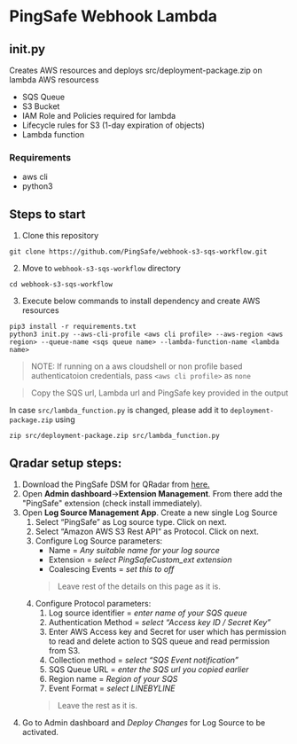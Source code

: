 # PingSafe Webhook Lambda

## init.py
Creates AWS resources and deploys src/deployment-package.zip on lambda
AWS resourcess
- SQS Queue
- S3 Bucket
- IAM Role and Policies required for lambda
- Lifecycle rules for S3 (1-day expiration of objects)
- Lambda function 

### Requirements
- aws cli
- python3

## Steps to start
1. Clone this repository
```shell
git clone https://github.com/PingSafe/webhook-s3-sqs-workflow.git
```
2. Move to `webhook-s3-sqs-workflow` directory
```shell
cd webhook-s3-sqs-workflow
```
3. Execute below commands to install dependency and create AWS resources
```shell
pip3 install -r requirements.txt
python3 init.py --aws-cli-profile <aws cli profile> --aws-region <aws region> --queue-name <sqs queue name> --lambda-function-name <lambda name>
```

> NOTE: If running on a aws cloudshell or non profile based authenticatoion credentials, pass `<aws cli profile>` as `none`

> Copy the SQS url, Lambda url and PingSafe key provided in the output

In case `src/lambda_function.py` is changed, please add it to `deployment-package.zip` using

```shell
zip src/deployment-package.zip src/lambda_function.py
```

## Qradar setup steps:
    
1. Download the PingSafe DSM for QRadar from [here.](https://drive.google.com/file/d/1pXmw4nBQhtEd9gk-XWl2IN8EXLmX-Wq8/view?usp=share_link) 
2. Open **Admin dashboard**->**Extension Management**. From there add the "PingSafe" extension (check install immediately).
3. Open **Log Source Management App**. Create a new single Log Source
    1. Select “PingSafe” as Log source type. Click on next.
    2. Select “Amazon AWS S3 Rest API“ as Protocol. Click on next.
    3. Configure Log Source parameters:
        *  Name = _Any suitable name for your log source_
        *  Extension = _select PingSafeCustom_ext extension_
        *  Coalescing Events = _set this to off_
        >  Leave rest of the details on this page as it is.
    4. Configure Protocol parameters:
          1.  Log source identifier = _enter name of your SQS queue_
          2.  Authentication Method = _select “Access key ID / Secret Key”_
          3.  Enter AWS Access key and Secret for user which has permission to read and delete action to SQS queue and read permission from S3.
          4.  Collection method = _select “SQS Event notification”_
          5.  SQS Queue URL = _enter the SQS url you copied earlier_
          6.  Region name = _Region of your SQS_
          7.  Event Format = _select LINEBYLINE_
          >  Leave the rest as it is.
4. Go to Admin dashboard and _Deploy Changes_ for Log Source to be activated.

